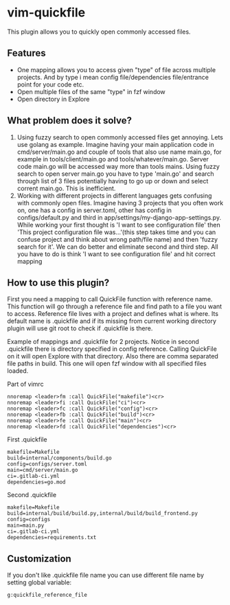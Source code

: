 # vim-quickfile

This plugin allows you to quickly open commonly accessed files.

## Features

* One mapping allows you to access given "type" of file across multiple
  projects. And by type i mean config file/dependencies file/entrance point for
  your code etc.
* Open multiple files of the same "type" in fzf window
* Open directory in Explore

## What problem does it solve?

1. Using fuzzy search to open commonly accessed files get annoying. Lets use
  golang as example. Imagine having your main application code in
  cmd/server/main.go and couple of tools that also use name main.go, for example
  in tools/client/main.go and tools/whatever/main.go. Server code main.go will
  be accessed way more than tools mains. Using fuzzy search to open server
  main.go you have to type 'main.go' and search through list of 3 files
  potentially having to go up or down and select corrent main.go. This is inefficient.
1. Working with different projects in different languages gets confusing with
  commonly open files. Imagine having 3 projects that you often work on, one has
  a config in server.toml, other has config in configs/default.py and third in
  app/settings/my-django-app-settings.py. While working your first thought is
  'I want to see configuration file' then 'This project configuration file
  was...'(this step takes time and you can confuse project and think about
  wrong path/file name) and then 'fuzzy search for it'. We can do better and
  eliminate second and third step. All you have to do is think 'I want to see
  configuration file' and hit correct mapping

## How to use this plugin?

First you need a mapping to call QuickFile function with reference name. This
function will go through a reference file and find path to a file you want to
access. Reference file lives with a project and defines what is where. Its
default name is .quickfile and if its missing from current working directory
plugin will use git root to check if .quickfile is there.

Example of mappings and .quickfile for 2 projects. Notice in second .quickfile
there is directory specified in config reference. Calling QuickFile on it will
open Explore with that directory. Also there are comma separated file paths in
build. This one will open fzf window with all specified files loaded.

Part of vimrc

``` vimscrip
nnoremap <leader>fm :call QuickFile("makefile")<cr>
nnoremap <leader>fi :call QuickFile("ci")<cr>
nnoremap <leader>fc :call QuickFile("config")<cr>
nnoremap <leader>fb :call QuickFile("build")<cr>
nnoremap <leader>fe :call QuickFile("main")<cr>
nnoremap <leader>fd :call QuickFile("dependencies")<cr>
```

First .quickfile

``` text
makefile=Makefile
build=internal/components/build.go
config=configs/server.toml
main=cmd/server/main.go
ci=.gitlab-ci.yml
dependencies=go.mod
```

Second .quickfile

``` text
makefile=Makefile
build=internal/build/build.py,internal/build/build_frontend.py
config=configs
main=main.py
ci=.gitlab-ci.yml
dependencies=requirements.txt
```

## Customization

If you don't like .quickfile file name you can use different file name by
setting global variable:

``` vimscript
g:quickfile_reference_file
```
